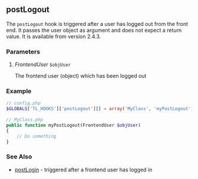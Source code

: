 postLogout
----------

The ```postLogout``` hook is triggered after a user has logged out from the front end. It passes the user object as argument and does not expect a return value. It is available from version 2.4.3.


### Parameters ###

1. *FrontendUser* ```$objUser```

	The frontend user (object) which has been logged out


### Example ###

```php
// config.php
$GLOBALS['TL_HOOKS']['postLogout'][] = array('MyClass', 'myPostLogout');
 
// MyClass.php
public function myPostLogout(FrontendUser $objUser)
{
    // Do something
}
``` 

### See Also ###

- [postLogin](postLogin.md) - triggered after a frontend user has logged in
